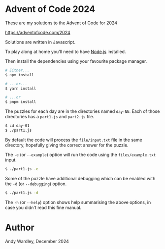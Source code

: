 # Advent of Code 2024

These are my solutions to the Advent of Code for 2024

https://adventofcode.com/2024

Solutions are written in Javascript.

To play along at home you'll need to have [Node.js](https://nodejs.org/)
installed.

Then install the dependencies using your favourite package manager.

```bash
# Either...
$ npm install

# ...or...
$ yarn install

# ...or
$ pnpm install
```

The puzzles for each day are in the directories named `day-NN`.  Each of those
directories has a `part1.js` and `part2.js` file.

```bash
$ cd day-01
$ ./part1.js
```

By default the code will process the `file/input.txt` file in the same
directory, hopefully giving the correct answer for the puzzle.

The `-e` (or `--example`) option will run the code using the
`files/example.txt` input.

```bash
$ ./part1.js -e
```

Some of the puzzle have additional debugging which can be enabled with the
`-d` (or `--debugging`) option.

```bash
$ ./part1.js -d
```

The `-h` (or `--help`) option shows help summarising the above options, in
case you didn't read this fine manual.

# Author

Andy Wardley, December 2024
